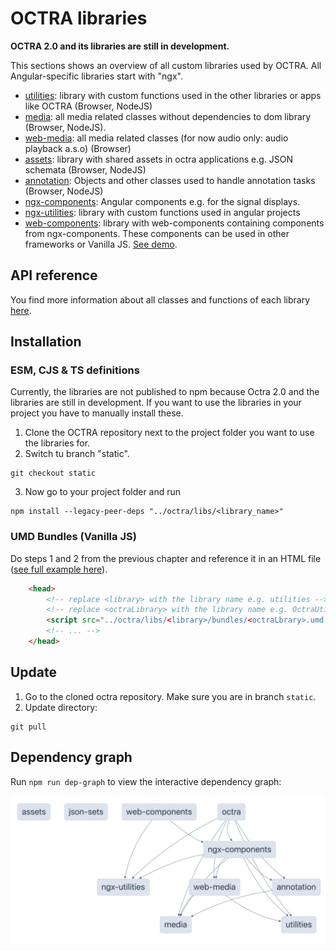 # OCTRA libraries

**OCTRA 2.0 and its libraries are still in development.**

This sections shows an overview of all custom libraries used by OCTRA. All Angular-specific libraries start with "ngx".


- [utilities](./utilities/src/): library with custom functions used in the  other libraries or apps like OCTRA (Browser, NodeJS)
- [media](./media/src/): all media related classes without dependencies to dom library (Browser, NodeJS).
- [web-media](./web-media/src/): all media related classes (for now audio only: audio playback a.s.o) (Browser)
- [assets](./assets/src/): library with shared assets in octra applications e.g. JSON schemata (Browser, NodeJS)
- [annotation](./annotation/src/): Objects and other classes used to handle annotation tasks (Browser, NodeJS)
- [ngx-components](./ngx-components/): Angular components e.g. for the signal displays.
- [ngx-utilities](./ngx-utilities/): library with custom functions used in angular projects
- [web-components](../apps/web-components/src/): library with web-components containing components from ngx-components. These components can be used in other frameworks or Vanilla JS. [See demo](../apps/web-components-demo/).

## API reference

You find more information about all classes and functions of each library [here](https://ips-lmu.github.io/octra).

## Installation

### ESM, CJS & TS definitions
Currently, the libraries are not published to npm because Octra 2.0 and the libraries are still in development. If you
want to use the libraries in your project you have to manually install these.

1. Clone the OCTRA repository next to the project folder you want to use the libraries for.
2. Switch tu branch "static".

```shell
git checkout static
```

3. Now go to your project folder and run

```shell
npm install --legacy-peer-deps "../octra/libs/<library_name>"
```

### UMD Bundles (Vanilla JS)

Do steps 1 and 2 from the previous chapter and reference it in an HTML file ([see full example here](../apps/web-components-demo/index.html)).

````html
    <head>
        <!-- replace <library> with the library name e.g. utilities -->
        <!-- replace <octraLibrary> with the library name e.g. OctraUtilities -->
        <script src="../octra/libs/<library>/bundles/<octraLbrary>.umd.js"></script>
        <!-- ... -->
    </head>
````

## Update

1. Go to the cloned octra repository. Make sure you are in branch `static`.
2. Update directory:

```shell
git pull
```

## Dependency graph

Run `npm run dep-graph` to view the interactive dependency graph:

![octra_dependency_graph.png](../images/octra_dependency_graph.png)
